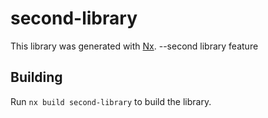 # second-library

This library was generated with [Nx](https://nx.dev).
--second library feature
## Building

Run `nx build second-library` to build the library.
